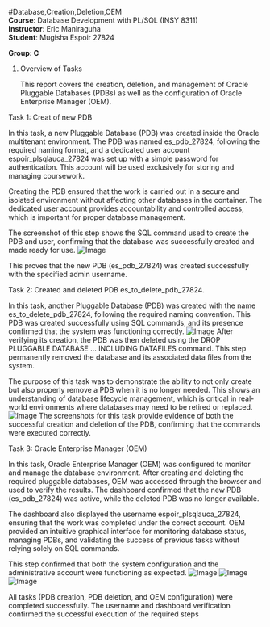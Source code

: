 #Database,Creation,Deletion,OEM  
**Course**: Database Development with PL/SQL (INSY 8311)  
**Instructor**: Eric Maniraguha  
**Student**: Mugisha Espoir 27824                                                                                                                                     

**Group: C**


1. Overview of Tasks

   This report covers the creation, deletion, and management of Oracle Pluggable Databases (PDBs) as well as the configuration of Oracle Enterprise Manager (OEM).

Task 1: Creat of new PDB

In this task, a new Pluggable Database (PDB) was created inside the Oracle multitenant environment. The PDB was named es_pdb_27824, following the required naming format, and a dedicated user account espoir_plsqlauca_27824 was set up with a simple password for authentication. This account will be used exclusively for storing and managing coursework.

Creating the PDB ensured that the work is carried out in a secure and isolated environment without affecting other databases in the container. The dedicated user account provides accountability and controlled access, which is important for proper database management.

The screenshot of this step shows the SQL command used to create the PDB and user, confirming that the database was successfully created and made ready for use.
![Image](https://github.com/user-attachments/assets/4620e92f-744c-4e31-b7b5-e0cc9f8673d2)

This proves that the new PDB (es_pdb_27824) was created successfully with the specified admin username.


Task 2: Created and deleted PDB es_to_delete_pdb_27824.

In this task, another Pluggable Database (PDB) was created with the name es_to_delete_pdb_27824, 
following the required naming convention. This PDB was created successfully using SQL commands, and its presence confirmed that the system was functioning correctly.
![Image](https://github.com/user-attachments/assets/851d6d87-39ae-42fe-8451-33123d1a5d18)
After verifying its creation, the PDB was then deleted using the DROP PLUGGABLE DATABASE ... INCLUDING DATAFILES command.
This step permanently removed the database and its associated data files from the system.

The purpose of this task was to demonstrate the ability to not only create but also properly remove a PDB when it is no longer needed.
This shows an understanding of database lifecycle management, which is critical in real-world environments where databases may need to be retired or replaced.
![Image](https://github.com/user-attachments/assets/a22be159-83d6-403a-a164-b9031ee36b6a)
The screenshots for this task provide evidence of both the successful creation and deletion of the PDB,
confirming that the commands were executed correctly.




Task 3: Oracle Enterprise Manager (OEM)

In this task, Oracle Enterprise Manager (OEM) was configured to monitor and manage the database environment. After creating and deleting the required pluggable databases, OEM was accessed through the browser and used to verify the results. The dashboard confirmed that the new PDB (es_pdb_27824) was active, while the deleted PDB was no longer available.

The dashboard also displayed the username espoir_plsqlauca_27824, ensuring that the work was completed under the correct account. OEM provided an intuitive graphical interface for monitoring database status, managing PDBs, and validating the success of previous tasks without relying solely on SQL commands.

This step confirmed that both the system configuration and the administrative account were functioning as expected.
![Image](https://github.com/user-attachments/assets/a28aad6a-4c75-4d51-b705-18febc33af19)
![Image](https://github.com/user-attachments/assets/b75f2ba7-17fe-4b0c-b091-1969404f0af2)
![Image](https://github.com/user-attachments/assets/99c96f33-e9e5-4525-9c28-7a155e710b77)

All tasks (PDB creation, PDB deletion, and OEM configuration) were completed successfully. The username and dashboard verification confirmed the successful execution of the required steps
